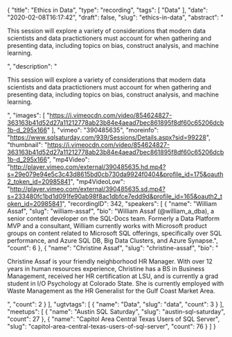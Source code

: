 {
  "title": "Ethics in Data",
  "type": "recording",
  "tags": [
    "Data"
  ],
  "date": "2020-02-08T16:17:42",
  "draft": false,
  "slug": "ethics-in-data",
  "abstract": "<p>This session will explore a variety of considerations that modern data scientists and data practictioners must account for when gathering and presenting data, including topics on bias, construct analysis, and machine learning.</p>",
  "description": "<p>This session will explore a variety of considerations that modern data scientists and data practictioners must account for when gathering and presenting data, including topics on bias, construct analysis, and machine learning.</p>",
  "images": [
    "https://i.vimeocdn.com/video/854624827-363163b41d52d27a11212778ab23b84e4aead7bec861895f8df60c65206dcb1b-d_295x166"
  ],
  "vimeo": "390485635",
  "moreinfo": "https://www.sqlsaturday.com/939/Sessions/Details.aspx?sid=99228",
  "thumbnail": "https://i.vimeocdn.com/video/854624827-363163b41d52d27a11212778ab23b84e4aead7bec861895f8df60c65206dcb1b-d_295x166",
  "mp4Video": "http://player.vimeo.com/external/390485635.hd.mp4?s=29e079e94e5c3c43d8615bd0cb730da9924f0404&profile_id=175&oauth2_token_id=20985841",
  "mp4VideoLow": "http://player.vimeo.com/external/390485635.sd.mp4?s=233480fc1bd1d091fe90ab98f8ac1dbfce7edd9d&profile_id=165&oauth2_token_id=20985841",
  "recordingID": 342,
  "speakers": [
    {
      "name": "William Assaf",
      "slug": "william-assaf",
      "bio": "William Assaf (@william_a_dba), a senior content developer on the SQL-Docs team. Formerly a Data Platform MVP and a consultant, William currently works with Microsoft product groups on content related to Microsoft SQL offerings, specifically over SQL performance, and Azure SQL DB, Big Data Clusters, and Azure Synapse.",
      "count": 6
    },
    {
      "name": "Christine Assaf",
      "slug": "christine-assaf",
      "bio": "<p>Christine Assaf is your friendly neighborhood HR Manager. With over 12 years in human resources experience, Christine has a BS in Business Management, received her HR certification at LSU, and is currently a grad student in I/O Psychology at Colorado State. She is currently employed with Waste Management as the HR Generalist for the Gulf Coast Market Area.</p>",
      "count": 2
    }
  ],
  "ugtvtags": [
    {
      "name": "Data",
      "slug": "data",
      "count": 3
    }
  ],
  "meetups": [
    {
      "name": "Austin SQL Saturday",
      "slug": "austin-sql-saturday",
      "count": 27
    },
    {
      "name": "Capitol Area Central Texas Users of SQL Server",
      "slug": "capitol-area-central-texas-users-of-sql-server",
      "count": 76
    }
  ]
}